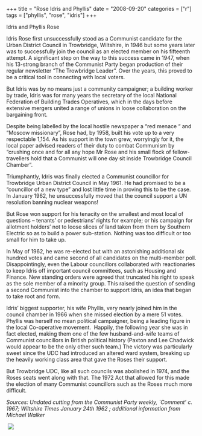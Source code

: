 +++
title = "Rose Idris and Phyllis"
date = "2008-09-20"
categories = ["r"]
tags = ["phyllis", "rose", "idris"]
+++

Idris and Phyllis Rose 

Idris Rose first unsuccessfully stood as a Communist candidate for the Urban District Council in Trowbridge, Wiltshire, in 1946 but some years later was to successfully join the council as an elected member on his fifteenth attempt. A significant step on the way to this success came in 1947, when his 13-strong branch of the Communist Party began production of their regular newsletter “The Trowbridge Leader”. Over the years, this proved to be a critical tool in connecting with local voters.

But Idris was by no means just a community campaigner; a building worker by trade, Idris was for many years the secretary of the local National Federation of Building Trades Operatives, which in the days before extensive mergers united a range of unions in loose collaboration on the bargaining front.

Despite being labelled by the local hostile newspaper a “red menace “ and “Moscow missionary”, Rose had, by 1958, built his vote up to a very respectable 1,154. As his support in the town grew, worryingly for it, the local paper advised readers of their duty to combat Communism by “crushing once and for all any hope Mr Rose and his small flock of fellow-travellers hold that a Communist will one day sit inside Trowbridge Council Chamber”.  

Triumphantly, Idris was finally elected a Communist councillor for Trowbridge Urban District Council in May 1961. He had promised to be a “councillor of a new type” and lost little time in proving this to be the case. In January 1962, he unsuccessfully moved that the council support a UN resolution banning nuclear weapons!

But Rose won support for his tenacity on the smallest and most local of questions – tenants’ or pedestrians’ rights for example; or his campaign for allotment holders’ not to loose slices of land taken from them by Southern Electric so as to build a power sub-station. Nothing was too difficult or too small for him to take up.

In May of 1962, he was re-elected but with an astonishing additional six hundred votes and came second of all candidates on the multi-member poll. Disappointingly, even the Labour councillors collaborated with reactionaries to keep Idris off important council committees, such as Housing and Finance. New standing orders were agreed that truncated his right to speak as the sole member of a minority group. This raised the question of sending a second Communist into the chamber to support Idris, an idea that began to take root and form.

Idris’ biggest supporter, his wife Phyllis, very nearly joined him in the council chamber in 1966 when she missed election by a mere 51 votes. Phyllis was herself no mean political campaigner, being a leading figure in the local Co-operative movement.  Happily, the following year she was in fact elected, making them one of the few husband-and-wife teams of Communist councillors in British political history (Paxton and Lee Chadwick would appear to be the only other such team.) The victory was particularly sweet since the UDC had introduced an altered ward system, breaking up the heavily working class area that gave the Roses their support.

But Trowbridge UDC, like all such councils was abolished in 1974, and the Roses seats went along with that. The 1972 Act that allowed for this made the election of many Communist councillors such as the Roses much more difficult.

_Sources: Undated cutting from the Communist Party weekly, \`Comment’ c. 1967; Wiltshire Times January 24th 1962 ; additional information from Michael Walker_

 ![](https://grahamstevenson.me.uk/wp-content/uploads/2008/09/rose-idris-COMMENT-text.jpg)
